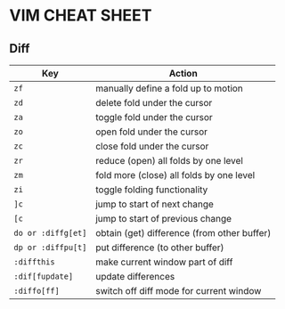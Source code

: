 # VIM CHEAT SHEET

## Diff

| Key                | Action                                      |
| ------------------ | ------------------------------------------- |
| `zf`               | manually define a fold up to motion         |
| `zd`               | delete fold under the cursor                |
| `za`               | toggle fold under the cursor                |
| `zo`               | open fold under the cursor                  |
| `zc`               | close fold under the cursor                 |
| `zr`               | reduce (open) all folds by one level        |
| `zm`               | fold more (close) all folds by one level    |
| `zi`               | toggle folding functionality                |
| `]c`               | jump to start of next change                |
| `[c`               | jump to start of previous change            |
| `do or :diffg[et]` | obtain (get) difference (from other buffer) |
| `dp or :diffpu[t]` | put difference (to other buffer)            |
| `:diffthis`        | make current window part of diff            |
| `:dif[fupdate]`    | update differences                          |
| `:diffo[ff]`       | switch off diff mode for current window     |
